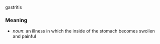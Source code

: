 gastritis
### Meaning
+ _noun_: an illness in which the inside of the stomach becomes swollen and painful
